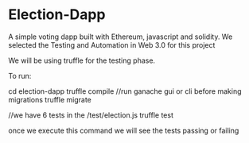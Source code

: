 # Election-Dapp
A simple voting dapp built with Ethereum, javascript and solidity.
We selected the Testing and Automation in Web 3.0 for this project

We will be using truffle for the testing phase. 

To run:

cd election-dapp
truffle compile
//run ganache gui or cli before making migrations
truffle migrate

//we have 6 tests in the /test/election.js
truffle test

once we execute this command we will see the tests passing or failing
